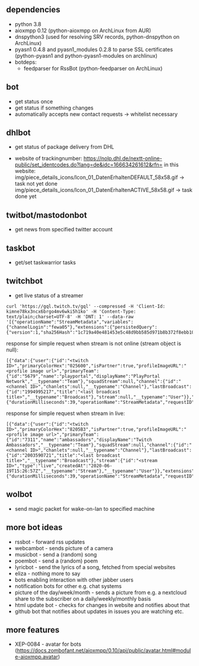 ## dependencies
- python 3.8
- aioxmpp 0.12 (python-aioxmpp on ArchLinux from AUR)
- dnspython3 (used for resolving SRV records, python-dnspython on ArchLinux)
- pyasn1 0.4.8 and pyasn1_modules 0.2.8 to parse SSL certificates (python-pyasn1 and python-pyasn1-modules on archlinux)
- botdeps:
  - feedparser for RssBot (python-feedparser on ArchLinux)

## bot
- get status once
- get status if something changes
- automatically accepts new contact requests -> whitelist necessary

## dhlbot
- get status of package delivery from DHL

- website of trackingnumber:
	https://nolp.dhl.de/nextt-online-public/set_identcodes.do?lang=de&idc=166634261612&rfn=
	in this website:
	img/piece_details_icons/Icon_01_DatenErhaltenDEFAULT_58x58.gif	-> task not yet done
	img/piece_details_icons/Icon_01_DatenErhaltenACTIVE_58x58.gif	-> task done yet

## twitbot/mastodonbot
- get news from specified twitter account

## taskbot
- get/set taskwarrior tasks

## twitchbot
- get live status of a streamer

```
curl 'https://gql.twitch.tv/gql' --compressed -H 'Client-Id: kimne78kx3ncx6brgo4mv6wki5h1ko' -H 'Content-Type: text/plain;charset=UTF-8' -H 'DNT: 1' --data-raw '[{"operationName":"StreamMetadata","variables":{"channelLogin":"fewa05"},"extensions":{"persistedQuery":{"version":1,"sha256Hash":"1c719a40e481453e5c48d9bb585d971b8b372f8ebb105b17076722264dfa5b3e"}}}]'
```

response for simple request when stream is not online (stream object is null):

```
[{"data":{"user":{"id":"<twitch ID>","primaryColorHex":"025600","isPartner":true,"profileImageURL":"<profile image url>","primaryTeam":{"id":"5679","name":"playportal","displayName":"PlayPortal Network","__typename":"Team"},"squadStream":null,"channel":{"id":"<channel ID>","chanlets":null,"__typename":"Channel"},"lastBroadcast":{"id":"1994995217","title":"<last broadcast title>","__typename":"Broadcast"},"stream":null,"__typename":"User"}},"extensions":{"durationMilliseconds":39,"operationName":"StreamMetadata","requestID":"01EB6X3SH1PBX6KQGXKQKKZW0J"}}]
```

response for simple request when stream in live:

```
[{"data":{"user":{"id":"<twitch ID>","primaryColorHex":"8205B3","isPartner":true,"profileImageURL":"<profile image url>","primaryTeam":{"id":"7311","name":"ambassadors","displayName":"Twitch Ambassadors","__typename":"Team"},"squadStream":null,"channel":{"id":"<channel ID>","chanlets":null,"__typename":"Channel"},"lastBroadcast":{"id":"2003590721","title":"<last broadcast title>","__typename":"Broadcast"},"stream":{"id":"<stream ID>","type":"live","createdAt":"2020-06-19T15:26:57Z","__typename":"Stream"},"__typename":"User"}},"extensions":{"durationMilliseconds":39,"operationName":"StreamMetadata","requestID":"01EB6X7VY9HJD1CZSMP1ZDMV1H"}}]
```

## wolbot
- send magic packet for wake-on-lan to specified machine

## more bot ideas
- rssbot - forward rss updates
- webcambot - sends picture of a camera
- musicbot - send a (random) song
- poembot - send a (random) poem
- lyricbot - send the lyrics of a song, fetched from special websites
- eliza - nothing more to say
- bots enabling interaction with other jabber users
- notification bots for other e.g. chat systems
- picture of the day/week/month - sends a picture from e.g. a nextcloud share to the subscriber on a daily/weekly/monthly basis
- html update bot - checks for changes in website and notifies about that
- github bot that notifies about updates in issues you are watching etc.

## more features
- XEP-0084 - avatar for bots (https://docs.zombofant.net/aioxmpp/0.10/api/public/avatar.html#module-aioxmpp.avatar)

